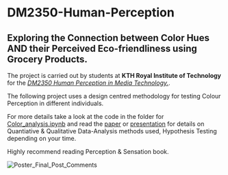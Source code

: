 # DM2350-Human-Perception
## Exploring the Connection between Color Hues AND their Perceived Eco-friendliness using Grocery Products.
The project is carried out by students at **KTH Royal Institute of Technology** for the [_DM2350 Human Perception in Media Technology._](https://www.kth.se/student/kurser/kurs/DM2350).



The following project uses a design centred methodology for testing Colour Perception in different individuals. 

For more details take a look at the code in the folder for [Color_analysis.ipynb](Data-Analysis-Code/Color_analysis.ipynb)  and read the [paper](Paper.pdf) or [presentation](Poster_Final_Post_Comments.pdf) for details on Quantiative & Qualitative Data-Analysis methods used, Hypothesis Testing depending on your time.

Highly recommend reading Perception & Sensation book.

![Poster_Final_Post_Comments](https://github.com/Agrover112/DM2350-Human-Perception/assets/42321810/f85e2e09-5898-41c4-a4f0-244d828695ce)
